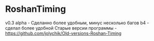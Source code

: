 # RoshanTiming
v0.3 alpha - Сделанно более удобным, минус несколько багов
b4 - сделал более удобной
Старые версии программы - https://github.com/jolychik/Old-versions-Roshan-Timing
